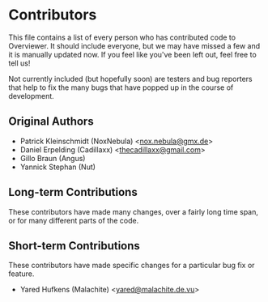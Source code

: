 Contributors
============
This file contains a list of every person who has contributed code to Overviewer. It should include everyone, but we may have missed a few and it is manually updated now. If you feel like you've been left out, feel free to tell us!

Not currently included (but hopefully soon) are testers and bug reporters that help to fix the many bugs that have popped up in the course of development.

Original Authors
----------------
* Patrick Kleinschmidt (NoxNebula) \<nox.nebula@gmx.de\>
* Daniel Erpelding (Cadillaxx) \<thecadillaxx@gmail.com\>
* Gillo Braun (Angus)
* Yannick Stephan (Nut)

Long-term Contributions
-----------------------
These contributors have made many changes, over a fairly long time span, or for many different parts of the code.

Short-term Contributions
------------------------
These contributors have made specific changes for a particular bug fix or feature.

* Yared Hufkens (Malachite) \<yared@malachite.de.vu\>